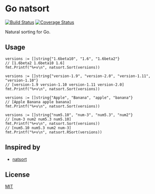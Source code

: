 Go natsort
=====

[![Build Status](https://travis-ci.org/miraclesu/natsort.svg?branch=master)](https://travis-ci.org/miraclesu/natsort)
[![Coverage Status](https://coveralls.io/repos/miraclesu/natsort/badge.svg?branch=master&service=github&_day=201606)](https://coveralls.io/github/miraclesu/natsort?branch=master)

Natural sorting for Go.

Usage
-------

	versions := []string{"1.6beta10", "1.6", "1.6beta2"}
	// [1.6beta2 1.6beta10 1.6]
	fmt.Printf("%+v\n", natsort.Sort(versions))

	versions := []string{"version-1.9", "version-2.0", "version-1.11", "version-1.10"}
	// [version-1.9 version-1.10 version-1.11 version-2.0]
    fmt.Printf("%+v\n", natsort.Sort(versions))

	versions := []string{"Apple", "Banana", "apple", "banana"}
	// [Apple Banana apple banana]
    fmt.Printf("%+v\n", natsort.Sort(versions))

	versions := []string{"num5.10", "num-3", "num5.3", "num2"}
	// [num-3 num2 num5.3 num5.10]
    fmt.Printf("%+v\n", natsort.Sort(versions))
	// [num5.10 num5.3 num2 num-3]
    fmt.Printf("%+v\n", natsort.RSort(versions))
 
Inspired by
-------
* [natsort](https://github.com/SethMMorton/natsort)

License
-------

[MIT](LICENSE)
